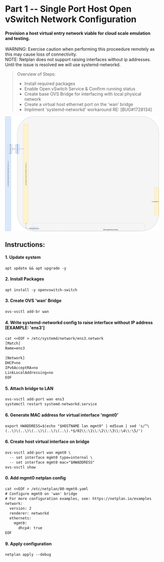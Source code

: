 # Part 1 -- Single Port Host Open vSwitch Network Configuration
#### Provision a host virtual entry network viable for cloud scale emulation and testing.
 WARNING: Exercise caution when performing this proceedure remotely as this may cause loss of connectivity.    
 NOTE:  Netplan does not support raising interfaces without ip addresses.    
        Until the issue is resolved we will use systemd-networkd.
>
> Overview of Steps:
> - Install required packages
> - Enable Open vSwitch Service & Confirm running status
> - Create base OVS Bridge for interfacing with local physical network
> - Create a virtual host ethernet port on the 'wan' bridge
> - Impliment 'systemd-networkd' workaround RE: [BUG#1728134]

![CCIO_Hypervisor-mini_Stack_Diagram](https://github.com/KathrynMorgan/mini-stack/blob/master/1_Single_Port_Host-Open_vSwitch_Network_Configuration/web/drawio/single-port-ovs-host.svg)

## Instructions:
#### 1. Update system
```
apt update && apt upgrade -y
```

#### 2. Install Packages
```
apt install -y openvswitch-switch
```

#### 3. Create OVS  'wan'  Bridge
```
ovs-vsctl add-br wan
```

#### 4. Write systemd-networkd config to raise interface without IP address [EXAMPLE: 'ens3']

````
cat <<EOF > /etc/systemd/network/ens3.network                                                    
[Match]
Name=ens3

[Network]
DHCP=no
IPv6AcceptRA=no
LinkLocalAddressing=no
EOF
````

#### 5. Attach bridge to LAN

````
ovs-vsctl add-port wan ens3
systemctl restart systemd-networkd.service
````

#### 6. Generate MAC address for virtual interface 'mgmt0'
```
export HWADDRESS=$(echo "$HOSTNAME lan mgmt0" | md5sum | sed 's/^\(..\)\(..\)\(..\)\(..\)\(..\).*$/02\\:\1\\:\2\\:\3\\:\4\\:\5/')
```

#### 6. Create host virtual interface on bridge
```
ovs-vsctl add-port wan mgmt0 \
  -- set interface mgmt0 type=internal \
  -- set interface mgmt0 mac="$HWADDRESS"
ovs-vsctl show
```

#### 0. Add mgmt0 netplan config
````
cat <<EOF > /etc/netplan/80-mgmt0.yaml
# Configure mgmt0 on 'wan' bridge
# For more configuration examples, see: https://netplan.io/examples
network:
  version: 2
  renderer: networkd
  ethernets:
    mgmt0:
      dhcp4: true
EOF
````

#### 9. Apply configuration
````
netplan apply --debug
````

<!-- Markdown link & img dfn's -->
[BUG: 1728134]: https://bugs.launchpad.net/netplan/+bug/1728134
